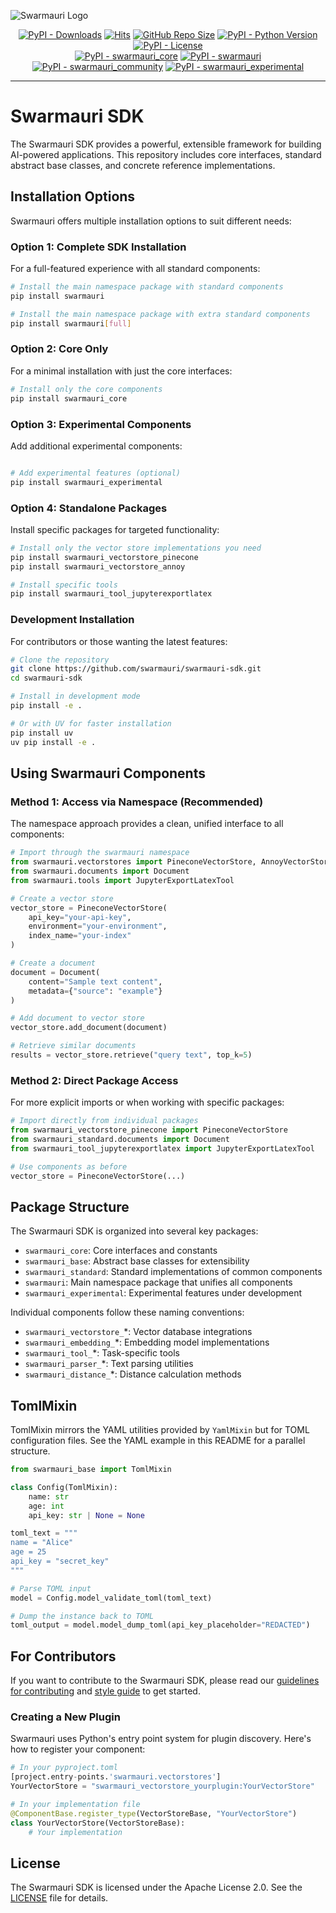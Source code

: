 ![Swarmauri Logo](https://res.cloudinary.com/dbjmpekvl/image/upload/v1730099724/Swarmauri-logo-lockup-2048x757_hww01w.png)

<p align="center">
    <a href="https://pypi.org/project/swarmauri/">
        <img src="https://img.shields.io/pypi/dm/swarmauri" alt="PyPI - Downloads"/></a>
    <a href="https://hits.sh/github.com/swarmauri/swarmauri-sdk/"><img alt="Hits" src="https://hits.sh/github.com/swarmauri/swarmauri-sdk.svg"/></a>
    <a href="https://github.com/swarmauri/swarmauri-sdk">
        <img src="https://img.shields.io/github/repo-size/swarmauri/swarmauri-sdk" alt="GitHub Repo Size"/></a>
    <a href="https://pypi.org/project/swarmauri/">
        <img src="https://img.shields.io/pypi/pyversions/swarmauri" alt="PyPI - Python Version"/></a>
    <a href="https://pypi.org/project/swarmauri/">
        <img src="https://img.shields.io/pypi/l/swarmauri" alt="PyPI - License"/></a>
    <br />
    <a href="https://pypi.org/project/swarmauri/">
        <img src="https://img.shields.io/pypi/v/swarmauri?label=swarmauri_core&color=green" alt="PyPI - swarmauri_core"/></a>
    <a href="https://pypi.org/project/swarmauri/">
        <img src="https://img.shields.io/pypi/v/swarmauri?label=swarmauri&color=green" alt="PyPI - swarmauri"/></a>
    <a href="https://pypi.org/project/swarmauri/">
        <img src="https://img.shields.io/pypi/v/swarmauri?label=swarmauri_community&color=yellow" alt="PyPI - swarmauri_community"/></a>
    <a href="https://pypi.org/project/swarmauri/">
        <img src="https://img.shields.io/pypi/v/swarmauri?label=swarmauri_experimental&color=yellow" alt="PyPI - swarmauri_experimental"/></a>
</p>

---

# Swarmauri SDK

The Swarmauri SDK provides a powerful, extensible framework for building AI-powered applications. This repository includes core interfaces, standard abstract base classes, and concrete reference implementations.

## Installation Options

Swarmauri offers multiple installation options to suit different needs:

### Option 1: Complete SDK Installation

For a full-featured experience with all standard components:

```bash
# Install the main namespace package with standard components
pip install swarmauri

# Install the main namespace package with extra standard components
pip install swarmauri[full]
```

### Option 2: Core Only
For a minimal installation with just the core interfaces:

```bash
# Install only the core components
pip install swarmauri_core
```

### Option 3: Experimental Components

Add additional experimental components:
```bash

# Add experimental features (optional)
pip install swarmauri_experimental
```

### Option 4: Standalone Packages

Install specific packages for targeted functionality:

```bash
# Install only the vector store implementations you need
pip install swarmauri_vectorstore_pinecone
pip install swarmauri_vectorstore_annoy

# Install specific tools
pip install swarmauri_tool_jupyterexportlatex
```

### Development Installation

For contributors or those wanting the latest features:
```bash
# Clone the repository
git clone https://github.com/swarmauri/swarmauri-sdk.git
cd swarmauri-sdk

# Install in development mode
pip install -e .

# Or with UV for faster installation
pip install uv
uv pip install -e .
```

## Using Swarmauri Components

### Method 1: Access via Namespace (Recommended)

The namespace approach provides a clean, unified interface to all components:
```python
# Import through the swarmauri namespace
from swarmauri.vectorstores import PineconeVectorStore, AnnoyVectorStore
from swarmauri.documents import Document
from swarmauri.tools import JupyterExportLatexTool

# Create a vector store
vector_store = PineconeVectorStore(
    api_key="your-api-key",
    environment="your-environment",
    index_name="your-index"
)

# Create a document
document = Document(
    content="Sample text content",
    metadata={"source": "example"}
)

# Add document to vector store
vector_store.add_document(document)

# Retrieve similar documents
results = vector_store.retrieve("query text", top_k=5)
```
### Method 2: Direct Package Access
For more explicit imports or when working with specific packages:

```python
# Import directly from individual packages
from swarmauri_vectorstore_pinecone import PineconeVectorStore
from swarmauri_standard.documents import Document
from swarmauri_tool_jupyterexportlatex import JupyterExportLatexTool

# Use components as before
vector_store = PineconeVectorStore(...)
```

## Package Structure
The Swarmauri SDK is organized into several key packages:

- `swarmauri_core`: Core interfaces and constants
- `swarmauri_base`: Abstract base classes for extensibility
- `swarmauri_standard`: Standard implementations of common components
- `swarmauri`: Main namespace package that unifies all components
- `swarmauri_experimental`: Experimental features under development

Individual components follow these naming conventions:

- `swarmauri_vectorstore_`*: Vector database integrations
- `swarmauri_embedding_`*: Embedding model implementations
- `swarmauri_tool_`*: Task-specific tools
- `swarmauri_parser_`*: Text parsing utilities
- `swarmauri_distance_`*: Distance calculation methods

## TomlMixin

TomlMixin mirrors the YAML utilities provided by `YamlMixin` but for TOML configuration files. See the YAML example in this README for a parallel structure.

```python
from swarmauri_base import TomlMixin

class Config(TomlMixin):
    name: str
    age: int
    api_key: str | None = None

toml_text = """
name = "Alice"
age = 25
api_key = "secret_key"
"""

# Parse TOML input
model = Config.model_validate_toml(toml_text)
```

```python
# Dump the instance back to TOML
toml_output = model.model_dump_toml(api_key_placeholder="REDACTED")
```


## For Contributors
If you want to contribute to the Swarmauri SDK, please read our [guidelines for contributing](https://github.com/swarmauri/swarmauri-sdk/blob/master/CONTRIBUTING.md) and [style guide](https://github.com/swarmauri/swarmauri-sdk/blob/master/STYLE_GUIDE.md) to get started.

### Creating a New Plugin
Swarmauri uses Python's entry point system for plugin discovery. Here's how to register your component:

```python
# In your pyproject.toml
[project.entry-points.'swarmauri.vectorstores']
YourVectorStore = "swarmauri_vectorstore_yourplugin:YourVectorStore"

# In your implementation file
@ComponentBase.register_type(VectorStoreBase, "YourVectorStore")
class YourVectorStore(VectorStoreBase):
    # Your implementation
```

## License
The Swarmauri SDK is licensed under the Apache License 2.0. See the [LICENSE](https://github.com/swarmauri/swarmauri-sdk/blob/master/LICENSE) file for details.



